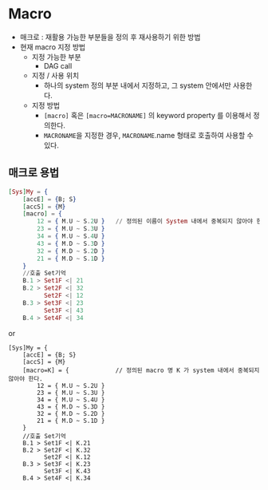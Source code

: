 # Macro
- 매크로 : 재활용 가능한 부분들을 정의 후 재사용하기 위한 방법
- 현재 macro 지정 방법
    - 지정 가능한 부분
        - DAG call
    - 지정 / 사용 위치
        - 하나의 system 정의 부분 내에서 지정하고, 그 system 안에서만 사용한다.
    - 지정 방법
        - `[macro]` 혹은 `[macro=MACRONAME]` 의 keyword property 를 이용해서 정의한다.
        - `MACRONAME`을 지정한 경우, `MACRONAME`.name 형태로 호출하여 사용할 수 있다.



## 매크로 용법

```ex
[Sys]My = {
    [accE] = {B; S}
    [accS] = {M}
    [macro] = {
        12 = { M.U ~ S.2U }   // 정의된 이름이 System 내에서 중복되지 않아야 한다.
        23 = { M.U ~ S.3U }
        34 = { M.U ~ S.4U }
        43 = { M.D ~ S.3D }
        32 = { M.D ~ S.2D }
        21 = { M.D ~ S.1D }
    }
    //호출 Set기억 
    B.1 > Set1F <| 21
    B.2 > Set2F <| 32
          Set2F <| 12
    B.3 > Set3F <| 23
          Set3F <| 43
    B.4 > Set4F <| 34  
```

or 
```
[Sys]My = {
    [accE] = {B; S}
    [accS] = {M}
    [macro=K] = {             // 정의된 macro 명 K 가 system 내에서 중복되지 않아야 한다.
        12 = { M.U ~ S.2U }
        23 = { M.U ~ S.3U }
        34 = { M.U ~ S.4U }
        43 = { M.D ~ S.3D }
        32 = { M.D ~ S.2D }
        21 = { M.D ~ S.1D }
    }
    //호출 Set기억 
    B.1 > Set1F <| K.21
    B.2 > Set2F <| K.32
          Set2F <| K.12
    B.3 > Set3F <| K.23
          Set3F <| K.43
    B.4 > Set4F <| K.34  
```